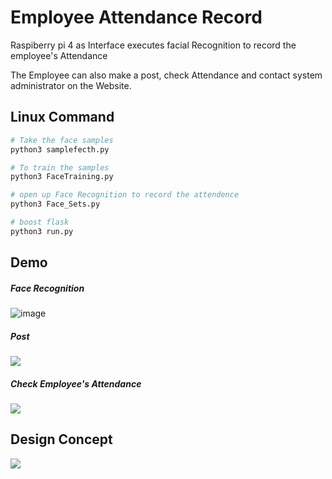 # Employee Attendance Record

Raspiberry pi 4 as Interface executes facial Recognition to record the employee's Attendance

The Employee can also make a post, check Attendance and contact system administrator on the Website.

## Linux Command 

```bash
# Take the face samples
python3 samplefecth.py

# To train the samples 
python3 FaceTraining.py

# open up Face Recognition to record the attendence
python3 Face_Sets.py

# boost flask 
python3 run.py
```

## Demo

##### Face Recognition     
![image](https://user-images.githubusercontent.com/68631186/135931182-3dbc7286-b854-4606-b117-e117c7291d27.png)   

##### Post   
![](https://i.imgur.com/jDsvSS3.png)  

##### Check Employee's Attendance   
![](https://i.imgur.com/vqiGxoi.png)   


## Design Concept
![](https://i.imgur.com/JXrLRfk.png)

